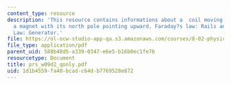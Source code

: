 ```yaml
---
content_type: resource
description: 'This resource contains informations about a  coil moving up from underneath
  a magnet with its north pole pointing upward, Faraday?s law: Rails and Faraday?s
  Law: Generator.'
file: https://ol-ocw-studio-app-qa.s3.amazonaws.com/courses/8-02-physics-ii-electricity-and-magnetism-spring-2007/1d1b4559fa40bcadc64db7769528e872_prs_w09d2_qonly.pdf
file_type: application/pdf
parent_uid: 588b48d5-a339-0347-e6e5-b16b0ec1fe7b
resourcetype: Document
title: prs_w09d2_qonly.pdf
uid: 1d1b4559-fa40-bcad-c64d-b7769528e872
---
```

